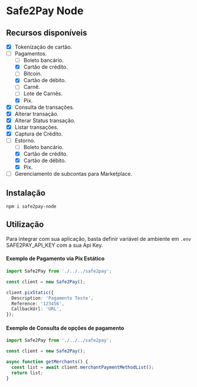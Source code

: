 # Safe2Pay Node

## Recursos disponíveis

- [x] Tokenização de cartão.
- [ ] Pagamentos.
  - [ ] Boleto bancário.
  - [x] Cartão de crédito.
  - [ ] Bitcoin.
  - [x] Cartão de débito.
  - [ ] Carnê.
  - [ ] Lote de Carnês.
  - [x] Pix.
- [x] Consulta de transações.
- [x] Alterar transação.
- [x] Alterar Status transação.
- [x] Listar transações.
- [x] Captura de Crédito.
- [ ] Estorno.
  - [ ] Boleto bancário.
  - [x] Cartão de crédito.
  - [x] Cartão de débito.
  - [x] Pix.
- [ ] Gerenciamento de subcontas para Marketplace.

## Instalação

```
npm i safe2pay-node
```

## Utilização

Para integrar com sua aplicação, basta definir variável de ambiente em `.env` SAFE2PAY_API_KEY com a sua Api Key.

#### Exemplo de Pagamento via Pix Estático

```typescript
import Safe2Pay from './../../safe2pay';

const client = new Safe2Pay();

client.pixStatic({
  Description: 'Pagamento Teste',
  Reference: '123456',
  CallbackUrl: 'URL',
});
```

#### Exemplo de Consulta de opções de pagamento

```typescript
import Safe2Pay from './../../safe2pay';

const client = new Safe2Pay();

async function getMerchants() {
  const list = await client.merchantPaymentMethodList();
  return list;
}
```
